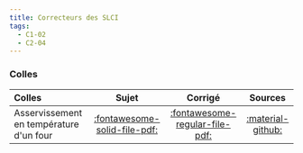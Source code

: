 ```yaml
---
title: Correcteurs des SLCI 
tags:
  - C1-02
  - C2-04
---
```


[comment]: <> (Généré automatiquement par ALL_PDF/make_markdown.py, creation_fichiers_activites)




### Colles 
 
| Colles | Sujet | Corrigé | Sources  | 
| :-------------- | :---: | :-----: | :------: | 
| Asservissement en température d'un four | [:fontawesome-solid-file-pdf:](https://xpessoles-cpge.fr/pdf/Cy_03_01_Colle_01_AP_Four_Sujet.pdf) | [:fontawesome-regular-file-pdf:](https://xpessoles-cpge.fr/pdf/Cy_03_01_Colle_01_AP_Four_Corrige.pdf) | [:material-github:](https://github.com/xpessoles/PSI_Cy_03_ConceptionCommande/tree/main/Chapitre_01_Correction/Cy_03_01_Colle_01_AP_Four) | 


